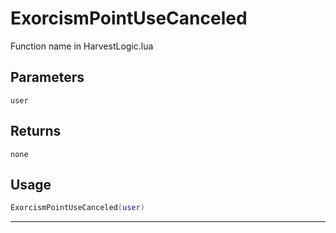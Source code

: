 # ExorcismPointUseCanceled
Function name in HarvestLogic.lua
## Parameters
`user`
## Returns
`none`
## Usage
```lua
ExorcismPointUseCanceled(user)
```
---
